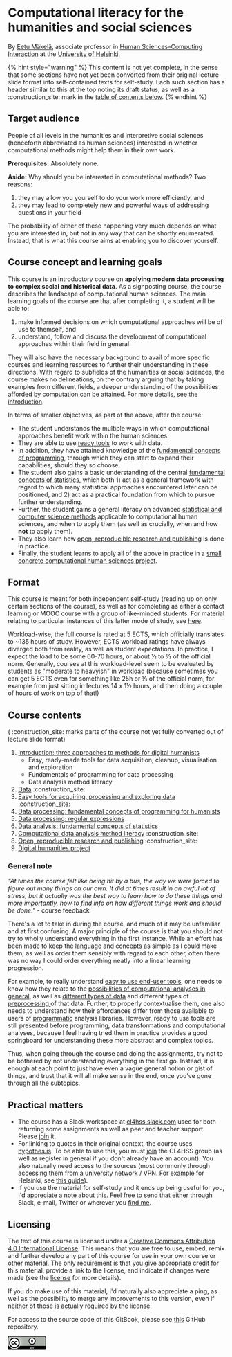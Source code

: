 # Computational literacy for the humanities and social sciences

By [Eetu Mäkelä](http://iki.fi/eetu.makela), associate professor in [Human Sciences–Computing Interaction](http://heldig.fi/hsci) at the [University of Helsinki](https://www.helsinki.fi/).

{% hint style="warning" %}
This content is not yet complete, in the sense that some sections have not yet been converted from their original lecture slide format into self-contained texts for self-study. Each such section has a header similar to this at the top noting its draft status, as well as a :construction\_site: mark in the [table of contents below](./#course-contents).
{% endhint %}

## Target audience

People of all levels in the humanities and interpretive social sciences (henceforth abbreviated as human sciences) interested in whether computational methods might help them in their own work.&#x20;

**Prerequisites:** Absolutely none.

**Aside:** Why should you be interested in computational methods? Two reasons:

1. they may allow you yourself to do your work more efficiently, and
2. they may lead to completely new and powerful ways of addressing questions in your field

The probability of either of these happening very much depends on what you are interested in, but not in any way that can be shortly enumerated. Instead, that is what this course aims at enabling you to discover yourself.&#x20;

## Course concept and learning goals

This course is an introductory course on **applying modern data processing to complex social and historical data**. As a signposting course, the course describes the landscape of computational human sciences. The main learning goals of the course are that after completing it, a student will be able to:&#x20;

1. make informed decisions on which computational approaches will be of use to themself, and
2. understand, follow and discuss the development of computational approaches within their field in general&#x20;

They will also have the necessary background to avail of more specific courses and learning resources to further their understanding in these directions. With regard to subfields of the humanities or social sciences, the course makes no delineations, on the contrary arguing that by taking examples from different fields, a deeper understanding of the possibilities afforded by computation can be attained. For more details, see the [introduction](introduction-three-approaches-to-methods-for-digital-humanists.md).

In terms of smaller objectives, as part of the above, after the course:

* The student understands the multiple ways in which computational approaches benefit work within the human sciences.&#x20;
* They are able to use [ready tools](three-approaches-to-methods-for-digital-humanities-work-area/easy-tools-for-processing-and-exploring-data.md) to work with data.&#x20;
* In addition, they have attained knowledge of the [fundamental concepts of programming](data-processing-fundamental-concepts-of-programming-for-humanists.md), through which they can start to expand their capabilities, should they so choose.&#x20;
* The student also gains a basic understanding of the central [fundamental concepts of statistics](data-analysis-fundamental-concepts-of-statistics/), which both 1) act as a general framework with regard to which many statistical approaches encountered later can be positioned, and 2) act as a practical foundation from which to pursue further understanding.
* Further, the student gains a general literacy on advanced [statistical and computer science methods](three-approaches-to-methods-for-digital-humanities-work-area/computational-data-analysis-method-literacy.md) applicable to computational human sciences, and when to apply them (as well as crucially, when and how **not** to apply them).&#x20;
* They also learn how [open, reproducible research and publishing](three-approaches-to-methods-for-digital-humanities-work-area/open-reproducible-research-and-publishing.md) is done in practice.&#x20;
* Finally, the student learns to apply all of the above in practice in a [small concrete computational human sciences project](final-project.md).&#x20;

## Format

This course is meant for both independent self-study (reading up on only certain sections of the course), as well as for completing as either a contact learning or MOOC course with a group of like-minded students. For material relating to particular instances of this latter mode of study, see [here](course-instances/).

Workload-wise, the full course is rated at 5 ECTS, which officially translates to \~135 hours of study. However, ECTS workload ratings have always diverged both from reality, as well as student expectations. In practice, I expect the load to be some 60-70 hours, or about ½ to ⅔ of the official norm. Generally, courses at this workload-level seem to be evaluated by students as "moderate to heavyish" in workload (because sometimes you can get 5 ECTS even for something like 25h or ⅕ of the official norm, for example from just sitting in lectures 14 x 1½ hours, and then doing a couple of hours of work on top of that!)

## Course contents

( :construction\_site: marks parts of the course not yet fully converted out of lecture slide format)

1. [Introduction: three approaches to methods for digital humanists](introduction-three-approaches-to-methods-for-digital-humanists.md)
   * Easy, ready-made tools for data acquisition, cleanup, visualisation and exploration
   * Fundamentals of programming for data processing
   * Data analysis method literacy
2. [Data](three-approaches-to-methods-for-digital-humanities-work-area/different-types-of-data-data-quality-available-open-datasets.md) :construction\_site:&#x20;
3. [Easy tools for acquiring, processing and exploring data](three-approaches-to-methods-for-digital-humanities-work-area/easy-tools-for-processing-and-exploring-data.md) :construction\_site:&#x20;
4. [Data processing: fundamental concepts of programming for humanists](data-processing-fundamental-concepts-of-programming-for-humanists.md)
5. [Data processing: regular expressions](regular-expressions.md)
6. [Data analysis: fundamental concepts of statistics](data-analysis-fundamental-concepts-of-statistics/)
7. [Computational data analysis method literacy](https://docs.google.com/presentation/d/e/2PACX-1vTEAtbzLYJXn2Pp8ozrSfxmzQOxo6SfVOXpscLbgCXkeXtqpzlwlU37dmQTWEAjIUAPedbT\_BG1x0Ll/pub?start=false\&loop=false\&delayms=3000) :construction\_site:&#x20;
8. [Open, reproducible research and publishing](three-approaches-to-methods-for-digital-humanities-work-area/open-reproducible-research-and-publishing.md) :construction\_site:&#x20;
9. [Digital humanities project](final-project.md)

### **General note**

_"At times the course felt like being hit by a bus, the way we were forced to figure out many things on our own. It did at times result in an awful lot of stress, but it actually was the best way to learn how to do these things and more importantly, how to find info on how different things work and should be done."_  _-_ course feedback

There's a lot to take in during the course, and much of it may be unfamiliar and at first confusing. A major principle of the course is that you should not try to wholly understand everything in the first instance. While an effort has been made to keep the language and concepts as simple as I could make them, as well as order them sensibly with regard to each other, often there was no way I could order everything neatly into a linear learning progression.&#x20;

For example, to really understand [easy to use end-user tools](three-approaches-to-methods-for-digital-humanities-work-area/easy-tools-for-processing-and-exploring-data.md), one needs to know how they relate to the [possibilities of computational analyses in general](three-approaches-to-methods-for-digital-humanities-work-area/computational-data-analysis-method-literacy.md), as well as [different types of data](three-approaches-to-methods-for-digital-humanities-work-area/different-types-of-data-data-quality-available-open-datasets.md) and different types of [preprocessing ](regular-expressions.md)of that data. Further, to properly contextualise them, one also needs to understand how their affordances differ from those available to users of [programmatic](data-processing-fundamental-concepts-of-programming-for-humanists.md) analysis libraries. However, ready to use tools are still presented before programming, data transformations and computational analyses, because I feel having tried them in practice provides a good springboard for understanding these more abstract and complex topics.

Thus, when going through the course and doing the assignments, try not to be bothered by not understanding everything in the first go. Instead, it is enough at each point to just have even a vague general notion or gist of things, and trust that it will all make sense in the end, once you've gone through all the subtopics. &#x20;

## Practical matters

* The course has a Slack workspace at [cl4hss.slack.com](https://cl4hss.slack.com/) used for both returning some assignments as well as peer and teacher support. Please [join](https://join.slack.com/t/cl4hss/shared\_invite/enQtODE2OTc5ODk3ODMwLTMyMzEyZmMzNDgwM2Y3NDhhNTE2ZjAwMzU5YjY3NzI3YzVjYjQ2YThkYjFjOWRiZWJiZTYyZDc4ZDY0YTAwYjk) it.
* For linking to quotes in their original context, the course uses [hypothes.is](http://hypothes.is). To be able to use this, you must [join](https://hypothes.is/groups/W6MAkGe8/clit4hss) the CL4HSS group (as well as register in general if you don't already have an account). You also naturally need access to the sources (most commonly through accessing them from a university network / VPN. For example for Helsinki, see [this guide](https://helpdesk.it.helsinki.fi/en/logging-and-connections/networks/connections-outside-university)).
* If you use the material for self-study and it ends up being useful for you, I'd appreciate a note about this. Feel free to send that either through Slack, e-mail, Twitter or wherever you [find me](http://iki.fi/eetu.makela).

## Licensing

The text of this course is licensed under a [Creative Commons Attribution 4.0 International License](http://creativecommons.org/licenses/by/4.0/). This means that you are free to use, embed, remix and further develop any part of this course for use in your own course or other material. The only requirement is that you give appropriate credit for this material, provide a link to the license, and indicate if changes were made (see the [license](https://creativecommons.org/licenses/by/4.0/) for more details).&#x20;

If you do make use of this material, I'd naturally also appreciate a ping, as well as the possibility to merge any improvements to this version, even if neither of those is actually required by the license.

For access to the source code of this GitBook, please see [this](https://github.com/jiemakel/METH4DH) GitHub repository.

![](<.gitbook/assets/image (2).png>)
